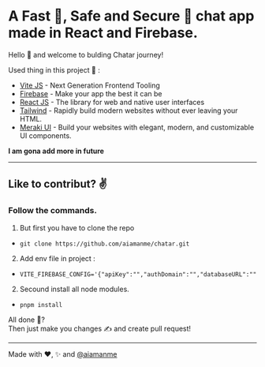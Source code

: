 # A Fast 🚀, Safe and Secure 🔑 chat app made in React and Firebase.

Hello 👋 and welcome to bulding Chatar journey!

Used thing in this project 📜 :
- [Vite JS](https://vitejs.dev/) - Next Generation Frontend Tooling
- [Firebase](https://firebase.google.com/) - Make your app the
best it can be
- [React JS](https://react.dev/) - The library for web and native user interfaces 
- [Tailwind](https://tailwindcss.com/) - Rapidly build modern websites without ever leaving your HTML.
- [Meraki UI](https://merakiui.com/) - Build your websites with elegant, modern, and customizable UI components.

**I am gona add more in future**
- --

## Like to contribut? ✌️

### Follow the commands.

1. But first you have to clone the repo
- ```git clone https://github.com/aiamanme/chatar.git```

2. Add env file in project :
- ```
  VITE_FIREBASE_CONFIG='{"apiKey":"","authDomain":"","databaseURL":"","projectId":"","storageBucket":"","messagingSenderId":"","appId":"","measurementId":""}'
  ```

2. Secound install all node modules.
- ```pnpm install```  

All done 🤔?  
Then just make you changes ✍️ and create pull request!  

---

Made with ❤️, ✨ and [@aiamanme](https://github.com/aiamanme)
